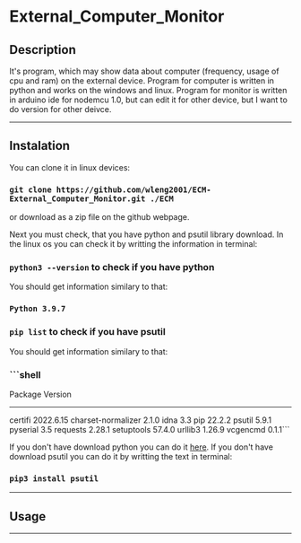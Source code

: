 # External_Computer_Monitor
<!-- markdownlint-configure-file { "MD004": { "style": "consistent" } } -->
<!-- markdownlint-disable MD033 -->

## Description

It's program, which may show data about computer (frequency, usage of cpu and ram) on the external device. Program for computer is written in python and works on the windows and linux.
Program for monitor is written in arduino ide for nodemcu 1.0, but can edit it for other device, but I want to do version for other deivce.

-----

## Instalation

You can clone it in linux devices: 

### `git clone https://github.com/wleng2001/ECM-External_Computer_Monitor.git ./ECM`

or download as a zip file on the github webpage.

Next you must check, that you have python and psutil library download. In the linux os you can check it by writting the information in terminal: 

### `python3 --version` to check if you have python

You should get information similary to that:

### `Python 3.9.7`

### `pip list` to check if you have psutil

You should get information similary to that:

### ```shell 
Package            Version
------------------ ---------
certifi            2022.6.15
charset-normalizer 2.1.0
idna               3.3
pip                22.2.2
psutil             5.9.1
pyserial           3.5
requests           2.28.1
setuptools         57.4.0
urllib3            1.26.9
vcgencmd           0.1.1```

If you don't have download python you can do it <a href="https://www.python.org/downloads/">here</a>.
If you don't have download psutil you can do it by writting the text in terminal: 

### `pip3 install psutil`

-----

## Usage



-----
